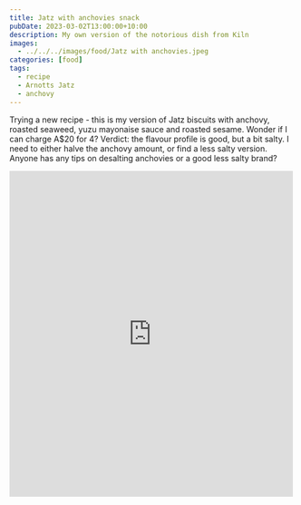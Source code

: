 ```yaml
---
title: Jatz with anchovies snack
pubDate: 2023-03-02T13:00:00+10:00
description: My own version of the notorious dish from Kiln
images:
  - ../../../images/food/Jatz with anchovies.jpeg
categories: [food]
tags:
  - recipe
  - Arnotts Jatz
  - anchovy
---
```


Trying a new recipe - this is my version of Jatz biscuits with anchovy, roasted seaweed, yuzu mayonaise sauce and roasted sesame. Wonder if I can charge A$20 for 4?
Verdict: the flavour profile is good, but a bit salty. I need to either halve the anchovy amount, or find a less salty version.
Anyone has any tips on desalting anchovies or a good less salty brand?

<iframe src="https://www.facebook.com/plugins/post.php?href=https%3A%2F%2Fwww.facebook.com%2Fchris1.tham%2Fposts%2Fpfbid02rHFJHkXyuhELg4Pc8erbqqnSuJKzE7pFb7feKi5sGuw4fUQAz8wGAEWvXHfZkq7kl&show_text=true&width=500" width="500" height="575" style="border:none;overflow:hidden" scrolling="no" frameborder="0" allowfullscreen="true" allow="autoplay; clipboard-write; encrypted-media; picture-in-picture; web-share"></iframe>
